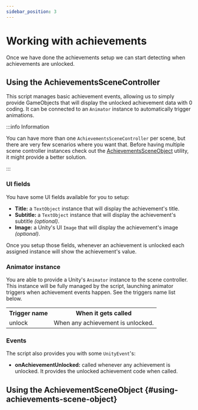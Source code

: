 ```yaml
---
sidebar_position: 3
---
```


# Working with achievements

Once we have done the achievements setup we can start detecting when achievements are unlocked.

## Using the AchievementsSceneController

This script manages basic achievement events, allowing us to simply provide GameObjects that will display the unlocked achievement data with 0 coding. It can be connected to an `Animator` instance to automatically trigger animations.

:::info Information

You can have more than one `AchievementsSceneController` per scene, but there are very few scenarios where you want that.
Before having multiple scene controller instances check out the [AchievementsSceneObject](#using-achievements-scene-object) utility, it might provide a better solution.

:::

### UI fields

You have some UI fields available for you to setup:

- **Title:** a `TextObject` instance that will display the achievement's title.
- **Subtitle:** a `TextObject` instance that will display the achievement's subtitle _(optional)_.
- **Image:** a Unity's UI `Image` that will display the achievement's image _(optional)_.

Once you setup those fields, whenever an achievement is unlocked each assigned instance will show the achievement's value.

### Animator instance

You are able to provide a Unity's `Animator` instance to the scene controller. This instance will be fully managed by the script, launching animator triggers when achievement events happen. See the triggers name list below.

<table>
    <tbody>
        <tr>
            <th>
                Trigger name
            </th>
            <th>
                When it gets called
            </th>
        </tr>
        <tr>
            <td>
                unlock
            </td>
            <td>
                When any achievement is unlocked.
            </td>
        </tr>
    </tbody>
</table>

### Events

The script also provides you with some `UnityEvent`'s:

- **onAchievementUnlocked:** called whenever any achievement is unlocked. It provides the unlocked achievement code when called.

## Using the AchievementSceneObject {#using-achievements-scene-object}
